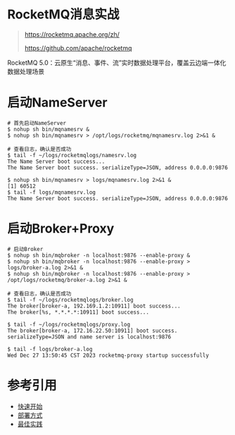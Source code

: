 

RocketMQ消息实战
======
> https://rocketmq.apache.org/zh/
>
> https://github.com/apache/rocketmq

RocketMQ 5.0：云原生“消息、事件、流”实时数据处理平台，覆盖云边端一体化数据处理场景


# 启动NameServer
```shell
# 首先启动NameServer
$ nohup sh bin/mqnamesrv &
$ nohup sh bin/mqnamesrv > /opt/logs/rocketmq/mqnamesrv.log 2>&1 &

# 查看日志，确认是否成功
$ tail -f ~/logs/rocketmqlogs/namesrv.log
The Name Server boot success...
The Name Server boot success. serializeType=JSON, address 0.0.0.0:9876

$ nohup sh bin/mqnamesrv > logs/mqnamesrv.log 2>&1 &
[1] 60512
$ tail -f logs/mqnamesrv.log
The Name Server boot success. serializeType=JSON, address 0.0.0.0:9876
```


# 启动Broker+Proxy
```shell
# 启动Broker
$ nohup sh bin/mqbroker -n localhost:9876 --enable-proxy &
$ nohup sh bin/mqbroker -n localhost:9876 --enable-proxy > logs/broker-a.log 2>&1 &
$ nohup sh bin/mqbroker -n localhost:9876 --enable-proxy > /opt/logs/rocketmq/broker-a.log 2>&1 &

# 查看日志，确认是否成功
$ tail -f ~/logs/rocketmqlogs/broker.log
The broker[broker-a, 192.169.1.2:10911] boot success...
The broker[%s, *.*.*.*:10911] boot success...

$ tail -f ~/logs/rocketmqlogs/proxy.log
The broker[broker-a, 172.16.22.50:10911] boot success. serializeType=JSON and name server is localhost:9876

$ tail -f logs/broker-a.log
Wed Dec 27 13:50:45 CST 2023 rocketmq-proxy startup successfully
```


# 参考引用
* [快速开始](https://rocketmq.apache.org/zh/docs/quickStart/01quickstart)
* [部署方式](https://rocketmq.apache.org/zh/docs/deploymentOperations/01deploy/)
* [最佳实践](https://rocketmq-1.gitbook.io/rocketmq-connector/kai-fa-zhe-zhong-xin/zui-jia-shi-jian)

